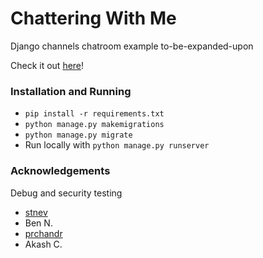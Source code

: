 # Chattering With Me

Django channels chatroom example to-be-expanded-upon

Check it out [here](http://www.chatteringwith.me)!

### Installation and Running
  - `pip install -r requirements.txt`
  - `python manage.py makemigrations`
  - `python manage.py migrate`
  - Run locally with `python manage.py runserver`
  
### Acknowledgements

Debug and security testing

  - [stnev](https://github.com/stnev)
  - Ben N.
  - [prchandr](https://github.com/prchandr)
  - Akash C.
